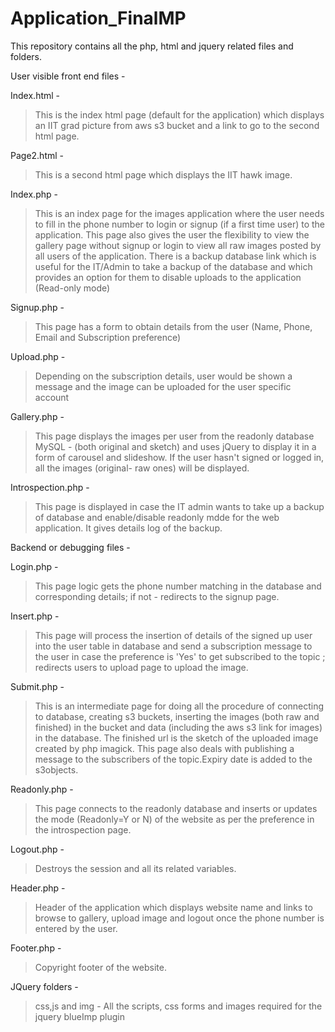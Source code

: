 # Application_FinalMP

This repository contains all the php, html and jquery related files and folders.

User visible front end files -

Index.html - 
> This is the index html page (default for the application) which displays an IIT grad picture from aws s3 bucket and a link to go to the second html page.

Page2.html - 
> This is a second html page which displays the IIT hawk image.

Index.php - 
> This is an index page for the images application where the user needs to fill in the phone number to login or signup (if a first time user) to the application. 
> This page also gives the user the flexibility to view the gallery page without signup or login to view all raw images posted by all users of the application.
> There is a backup database link which is useful for the IT/Admin to take a backup of the database and which provides an option for them to disable uploads to the application (Read-only mode)

Signup.php - 
> This page has a form to obtain details from the user (Name, Phone, Email and Subscription preference)

Upload.php - 
> Depending on the subscription details, user would be shown a message and the image can be uploaded for the user specific account

Gallery.php - 
> This page displays the images per user from the readonly database MySQL - (both original and sketch) and uses jQuery to display it in a form of carousel and slideshow.
> If the user hasn't signed or logged in, all the images (original- raw ones) will be displayed.

Introspection.php -
> This page is displayed in case the IT admin wants to take up a backup of database and enable/disable readonly mdde for the web application. It gives details log of the backup.

Backend or debugging files -

Login.php - 
> This page logic gets the phone number matching in the database and corresponding details; if not - redirects to the signup page.

Insert.php - 
> This page will process the insertion of details of the signed up user into the user table in database and send a subscription message to the user in case the preference is 'Yes' to get subscribed to the topic ; redirects users to upload page to upload the image.

Submit.php - 
> This is an intermediate page for doing all the procedure of connecting to database, creating s3 buckets, inserting the images (both raw and finished) in the bucket and data (including the aws s3 link for images) in the database. The finished url is the sketch of the uploaded image created by php imagick. This page also deals with publishing a message to the subscribers of the topic.Expiry date is added to the s3objects.

Readonly.php - 
> This page connects to the readonly database and inserts or updates the mode (Readonly=Y or N) of the website as per the preference in the introspection page.

Logout.php - 
> Destroys the session and all its related variables.

Header.php - 
> Header of the application which displays website name and links to browse to gallery, upload image and logout once the phone number is entered by the user.

Footer.php - 
> Copyright footer of the website.

JQuery folders - 
> css,js and img - All the scripts, css forms and images required for the jquery blueImp plugin
